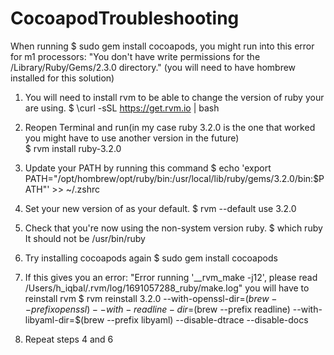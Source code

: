 
# CocoapodTroubleshooting

When running $ sudo gem install cocoapods, you might run into this error for m1 processors:
"You don't have write permissions for the /Library/Ruby/Gems/2.3.0 directory."
(you will need to have hombrew installed for this solution)

1. You will need to install rvm to be able to change the version of ruby your are using.
$ \curl -sSL https://get.rvm.io | bash

2. Reopen Terminal and run(in my case ruby 3.2.0 is the one that worked you might have to use another version in the future)  
$ rvm install ruby-3.2.0 

3. Update your PATH by running this command
$ echo 'export PATH="/opt/hombrew/opt/ruby/bin:/usr/local/lib/ruby/gems/3.2.0/bin:$PATH"' >> ~/.zshrc

4. Set your new version of as your default.
$ rvm --default use 3.2.0

5. Check that you're now using the non-system version ruby.
$ which ruby 
It should not be /usr/bin/ruby

6. Try installing cocoapods again
$ sudo gem install cocoapods

7. If this gives you an error: "Error running '__rvm_make -j12',
please read /Users/h_iqbal/.rvm/log/1691057288_ruby/make.log" you will have to reinstall rvm 
$ rvm reinstall 3.2.0 --with-openssl-dir=$(brew --prefix openssl) --with-readline-dir=$(brew --prefix readline) --with-libyaml-dir=$(brew --prefix libyaml) --disable-dtrace --disable-docs

8. Repeat steps 4 and 6



